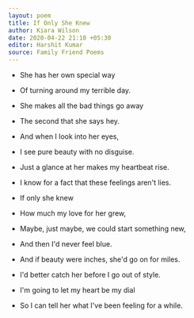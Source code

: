 ```yaml
---
layout: poem
title: If Only She Knew
author: Kiara Wilson
date: 2020-04-22 21:10 +05:30
editor: Harshit Kumar
source: Family Friend Poems
---
```


- She has her own special way
- Of turning around my terrible day.
- She makes all the bad things go away
- The second that she says hey.

- And when I look into her eyes,
- I see pure beauty with no disguise.
- Just a glance at her makes my heartbeat rise.
- I know for a fact that these feelings aren't lies.

- If only she knew
- How much my love for her grew,
- Maybe, just maybe, we could start something new,
- And then I'd never feel blue.

- And if beauty were inches, she'd go on for miles.
- I'd better catch her before I go out of style.
- I'm going to let my heart be my dial
- So I can tell her what I've been feeling for a while.